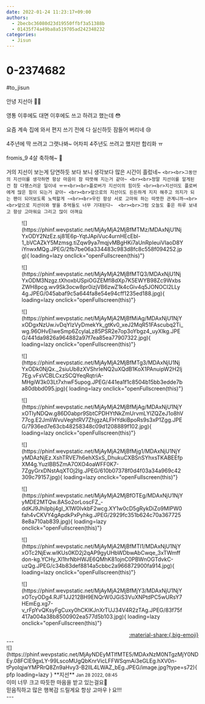 ```yaml
---
date: 2022-01-24 11:23:17+09:00
authors:
  - 2becbc36080d23d19550ffbf3a51388b
  - 01435f74a49ba8a519705ad242348232
categories:
  - Jisun
---
```


# 0-2374682

<div class="post-container" markdown="1">
<div class="content-container md-sidebar__scrollwrap" markdown="1">

\#to_jisun<br><br>안녕 지선아 🌚🖤<br><br>영통 이후에도 대면 이후에도 쓰고 하려고 했는데 😳<br><br>요즘 계속 집에 와서 편지 쓰기 전에 다 실신하듯 잠들어 버리네 😢<br><br>4주년에 딱 쓰려고 그랫나봐~ 어차피 4주년도 쓰려고 했지만 합리화 ㅠ<br><br>fromis_9 4살 축하해~ 👏<br><br>거의 지선이 보는게 당연하듯 보다 보니 생각보다 많은 시간이 흘렀네~ ``<br><br>그동안의 지선이를 생각하면 항상 마음이 참 따뜻해 지는거 같아~ <br><br>정말 지선이를 알게된건 참 다행스러운 일이네 ㅠㅠ<br><br>플로버가 지선이의 힘이듯 <br><br>지선이도 플로버에게 많은 힘이 되는거 같아~ <br><br>앞으로의 지선이도 든든하게 지지 해주고 의지가 되는 팬이 되어보도록 노력할게 ~<br><br>우린 항상 서로 고마워 하는 따뜻한 관계니까~<br><br>앞으로 지선이와 쌓을 추억들도 너무 기대된다~  <br><br>그럼 오늘도 좋은 하루 보내고 항상 고마워요 그리고 많이 아껴요 ``
<figure markdown="1">
![](https://phinf.wevpstatic.net/MjAyMjA2MjBfMTMz/MDAxNjU1NjYxODY2NzEz.sj81E6p-YqtJApiVuc4urnHEcEbl-1_bVCAZkY5Mzmsg.tiZqw9ya7mqjvMBgHKi7aUnRpIeuiVIaoD8YiYnwxMQg.JPEG/2fb7be06a334483c983d8fc8c558f094252.jpg){ loading=lazy onclick="openFullscreen(this)"}
</figure>

<figure markdown="1">
![](https://phinf.wevpstatic.net/MjAyMjA2MjBfMTQ3/MDAxNjU1NjYxODM3Nzgz.tXhoxbUSpiOGZEMfl8dXp7K5EWYB98Zc9WxbsZWH8pcg.wv9Sk3ocw8pr0izjVB6zwZ1k4cGiv4q5JONOCI2LLy4g.JPEG/045abaf9c5a644fa8e54e94cff1235ed188.jpg){ loading=lazy onclick="openFullscreen(this)"}
</figure>

<figure markdown="1">
![](https://phinf.wevpstatic.net/MjAyMjA2MjBfMiAg/MDAxNjU1NjYxODgxNzUw.ivDqYlzVyDmekYk_gtKv0_xeJ2MqR51FAscubq2Ti_wg.96OHvElweSmp6ZcylaLz85PSR2e7op3oYbgz4_uyXlkg.JPEG/441da9826a964882a97f7ea85ea77907322.jpg){ loading=lazy onclick="openFullscreen(this)"}
</figure>

<figure markdown="1">
![](https://phinf.wevpstatic.net/MjAyMjA2MjBfMTg3/MDAxNjU1NjYxODk0NjQx._2siuUb8zXVShrIeNQ2uXQdB1KoX1PAnuipW2H2lj7Eg.vFsVCBLCxzSCQYeqRqtriA-MHgiW3k03Lt7xhwF5upog.JPEG/441ea1f1c8504b15bb3edde7ba80dbbd095.jpg){ loading=lazy onclick="openFullscreen(this)"}
</figure>

<figure markdown="1">
![](https://phinf.wevpstatic.net/MjAyMjA2MjBfMjAg/MDAxNjU1NjYxOTIyNDQw.g86D0abpr9SbtCPDHYtNkZmUrvmLYlZQZeJ1o8hV77cg.E2JmliWvuVeghtRV7ZhjgzALFHYdkiBpoRs9s3xP1Zgg.JPEG/7936ed7e63cb48258348c09d1208889f102.jpg){ loading=lazy onclick="openFullscreen(this)"}
</figure>

<figure markdown="1">
![](https://phinf.wevpstatic.net/MjAyMjA2MjBfMjg1/MDAxNjU1NjYyMDAzNjEz.XshTRVE7h6ehXSxS_DhukuCXBSnSYhxsTKABEEfpXM4g.YuzIBB5ZmA7OXO4oaWFF0K7-7ZgyGrxDNstAqXTOj2Ig.JPEG/610b07378f0d4f03a34a969c42309c79157.jpg){ loading=lazy onclick="openFullscreen(this)"}
</figure>

<figure markdown="1">
![](https://phinf.wevpstatic.net/MjAyMjA2MjBfOTEg/MDAxNjU1NjYyMDE2MTQw.8ASo2orLoscFZ_-ddKJ9Jhilpbj4gl_X1W0IvkbF2wcg.XY1w0cD5gRykDiZo9MlPW0fah4vCKVY4gApdkPxPyhkg.JPEG/2929fc351b624c70a3677258e8a710ab839.jpg){ loading=lazy onclick="openFullscreen(this)"}
</figure>

<figure markdown="1">
![](https://phinf.wevpstatic.net/MjAyMjA2MjBfMTI1/MDAxNjU1NjYxOTc2NjEw.wIKUs0KD2j2qAP9gyUHbWDbwAbCwqe_3xTWmffdon-kg.YCHy_Xl1hrNbHWJE6QMhK81ojnC0PBWnOGTdvkC-uzQg.JPEG/c34b83def8814a5cbbc2a966872900fa914.jpg){ loading=lazy onclick="openFullscreen(this)"}
</figure>

<figure markdown="1">
![](https://phinf.wevpstatic.net/MjAyMjA2MjBfMjY3/MDAxNjU1NjYxOTcyODg4.RJF1JJ212BH9ENQrW0JGiS3VuXNPtdPC5wURsY7HEmEg.xg7-v_rFpYvQKsyFgCuxy0hCKIKJnXrTUJ34V4R2zTAg.JPEG/83f75f417a004a38b8500902ea577d5b103.jpg){ loading=lazy onclick="openFullscreen(this)"}
</figure>


</div>
</div>

<div style="text-align: right;" markdown="1">
<a href="https://weverse.io/fromis9/fanpost/0-2374682" style="text-align: right;">:material-share:{.big-emoji}</a>
</div>
---

<div class="comments-container md-sidebar__scrollwrap" markdown="1">
<div class="comment" markdown="1">
<div class='id-container' markdown="1">
![](https://phinf.wevpstatic.net/MjAyNDEyMTlfMTE5/MDAxNzM0NTgzMjY0NDEy.08FClE9gxLY-99LscoMUgQbKnrVicLFFWSqmAi3eGLEg.hXV0n-tPyoIqjwYMPRrQ8Zn9aHvy3-B2llL4LWAZ_bEg.JPEG/image.jpg?type=s72){ pfp loading=lazy }
**<span class="artist">지선</span>** <small>Jan 28 2022, 08:45</small><br>
</div>
<div class='comment-body' markdown="1">
이미 너무 크고 따듯한 마음을 받고 있는걸요🥺<br>믿음직하고 많은 행복감 드릴게요 항상 고마우ㅏ요!!!
</div>
</div>
</div>
---
